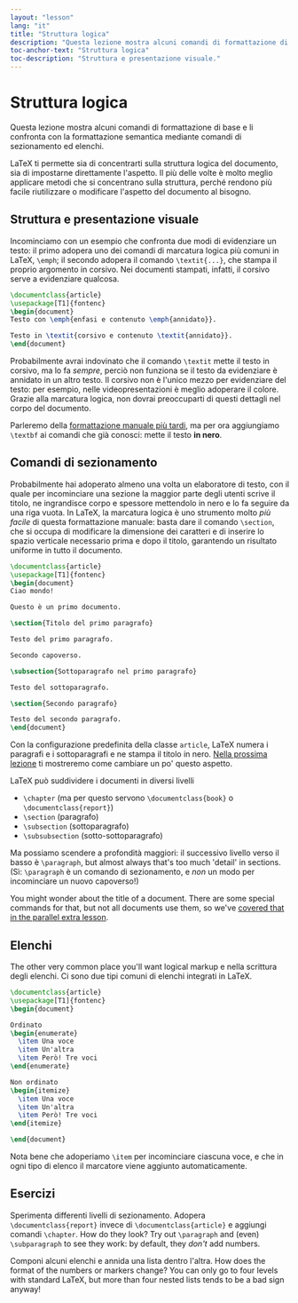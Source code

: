 ```yaml
---
layout: "lesson"
lang: "it"
title: "Struttura logica"
description: "Questa lezione mostra alcuni comandi di formattazione di base e li confronta con la formattazione semantica mediante comandi di sezionamento ed elenchi."
toc-anchor-text: "Struttura logica"
toc-description: "Struttura e presentazione visuale."
---
```


# Struttura logica

<span
  class="summary">Questa lezione mostra alcuni comandi di formattazione di base e li confronta con la formattazione semantica mediante comandi di sezionamento ed elenchi.</span>

LaTeX ti permette sia di concentrarti sulla struttura logica del documento,
sia di impostarne direttamente l'aspetto.
Il più delle volte è molto meglio applicare metodi che si concentrano
sulla struttura, perché rendono più facile riutilizzare o modificare
l'aspetto del documento al bisogno.

## Struttura e presentazione visuale

Incominciamo con un esempio che confronta due modi di 
evidenziare un testo: il primo adopera uno dei comandi di 
marcatura logica più comuni in LaTeX, `\emph`; il secondo
adopera il comando `\textit{...}`, che stampa il proprio 
argomento in corsivo. Nei documenti stampati, infatti, 
il corsivo serve a evidenziare qualcosa.

```latex
\documentclass{article}
\usepackage[T1]{fontenc}
\begin{document}
Testo con \emph{enfasi e contenuto \emph{annidato}}.

Testo in \textit{corsivo e contenuto \textit{annidato}}.
\end{document}
```

Probabilmente avrai indovinato che il comando 
`\textit` mette il testo in corsivo, ma lo fa _sempre_, 
perciò non funziona se il testo da evidenziare è annidato 
in un altro testo.
Il corsivo non è l'unico mezzo per evidenziare del
testo: per esempio, nelle videopresentazioni è meglio
adoperare il colore.
Grazie alla marcatura logica, non dovrai preoccuparti
di questi dettagli nel corpo del documento.

Parleremo della [formattazione manuale più tardi](lesson-11), 
ma per ora aggiungiamo `\textbf` ai comandi che già
conosci: mette il testo <b>in nero</b>.

## Comandi di sezionamento

Probabilmente hai adoperato almeno una volta un elaboratore di testo, 
con il quale per incominciare una sezione la maggior parte degli utenti 
scrive il titolo, ne ingrandisce corpo e spessore mettendolo in nero 
e lo fa seguire da una riga vuota. 
In LaTeX, la marcatura logica è uno strumento molto _più facile_ 
di questa formattazione manuale: basta dare il comando `\section`, 
che si occupa di modificare la dimensione dei caratteri e di inserire 
lo spazio verticale necessario prima e dopo il titolo, 
garantendo un risultato uniforme in tutto il documento.

```latex
\documentclass{article}
\usepackage[T1]{fontenc}
\begin{document}
Ciao mondo!

Questo è un primo documento.

\section{Titolo del primo paragrafo}

Testo del primo paragrafo.

Secondo capoverso.

\subsection{Sottoparagrafo nel primo paragrafo}

Testo del sottoparagrafo.

\section{Secondo paragrafo}

Testo del secondo paragrafo.
\end{document}
```

Con la configurazione predefinita della classe `article`, 
LaTeX numera i paragrafi e i sottoparagrafi e ne stampa 
il titolo in nero. 
[Nella prossima lezione](lesson-05) ti mostreremo come
cambiare un po' questo aspetto.

LaTeX può suddividere i documenti in diversi livelli

- `\chapter` (ma per questo servono `\documentclass{book}` o
  `\documentclass{report}`)
- `\section` (paragrafo)
- `\subsection` (sottoparagrafo)
- `\subsubsection` (sotto-sottoparagrafo)

Ma possiamo scendere a profondità maggiori: il successivo livello
verso il basso è `\paragraph`, but almost always that's
too much 'detail' in sections. (Sì: `\paragraph` è un comando di sezionamento, e _non_ un modo per incominciare un nuovo capoverso!)

You might wonder about the title of a document. There are some special
commands for that, but not all documents use them, so we've
[covered that in the parallel extra lesson](more-04).

## Elenchi

The other very common place you'll want logical markup e nella scrittura
degli elenchi.
Ci sono due tipi comuni di elenchi integrati in LaTeX.

```latex
\documentclass{article}
\usepackage[T1]{fontenc}
\begin{document}

Ordinato
\begin{enumerate}
  \item Una voce
  \item Un'altra
  \item Però! Tre voci
\end{enumerate}

Non ordinato
\begin{itemize}
  \item Una voce
  \item Un'altra
  \item Però! Tre voci
\end{itemize}

\end{document}
```

Nota bene che adoperiamo `\item` per incominciare ciascuna voce, e 
che in ogni tipo di elenco il marcatore viene aggiunto automaticamente.

## Esercizi

Sperimenta differenti livelli di sezionamento. Adopera `\documentclass{report}`
invece di `\documentclass{article}` e aggiungi comandi `\chapter`. How
do they look? Try out `\paragraph` and (even) `\subparagraph` to see they work:
by default, they _don't_ add numbers.

Componi alcuni elenchi e annida una lista dentro l'altra. How does the format of the
numbers or markers change? You can only go to four levels with standard LaTeX,
but more than four nested lists tends to be a bad sign anyway!
